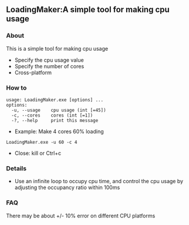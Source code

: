## LoadingMaker:A simple tool for making cpu usage 
### About
This is a simple tool for making cpu usage 
+ Specify the cpu usage value
+ Specify the number of cores
+ Cross-platform

### How to
```
usage: LoadingMaker.exe [options] ...
options:
  -u, --usage    cpu usage (int [=45])
  -c, --cores    cores (int [=1])
  -?, --help     print this message
```
+ Example:
Make 4 cores 60% loading
```
LoadingMaker.exe -u 60 -c 4
```
+ Close: kill or Ctrl+c

### Details
+ Use an infinite loop to occupy cpu time, and control the cpu usage by adjusting the occupancy ratio within 100ms

### FAQ
There may be about +/- 10% error on different CPU platforms

